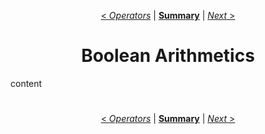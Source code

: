 <div align="center">

[< *Operators*](1.0.operators.md) | [**Summary**](0.0.intro.md#summary) | [*Next* >](1.2.txt.md)
#
# Boolean Arithmetics
</div>

content

<div align="center">

#
[< *Operators*](1.0.operators.md) | [**Summary**](0.0.intro.md#summary) | [*Next* >](1.2.txt.md)

</div>